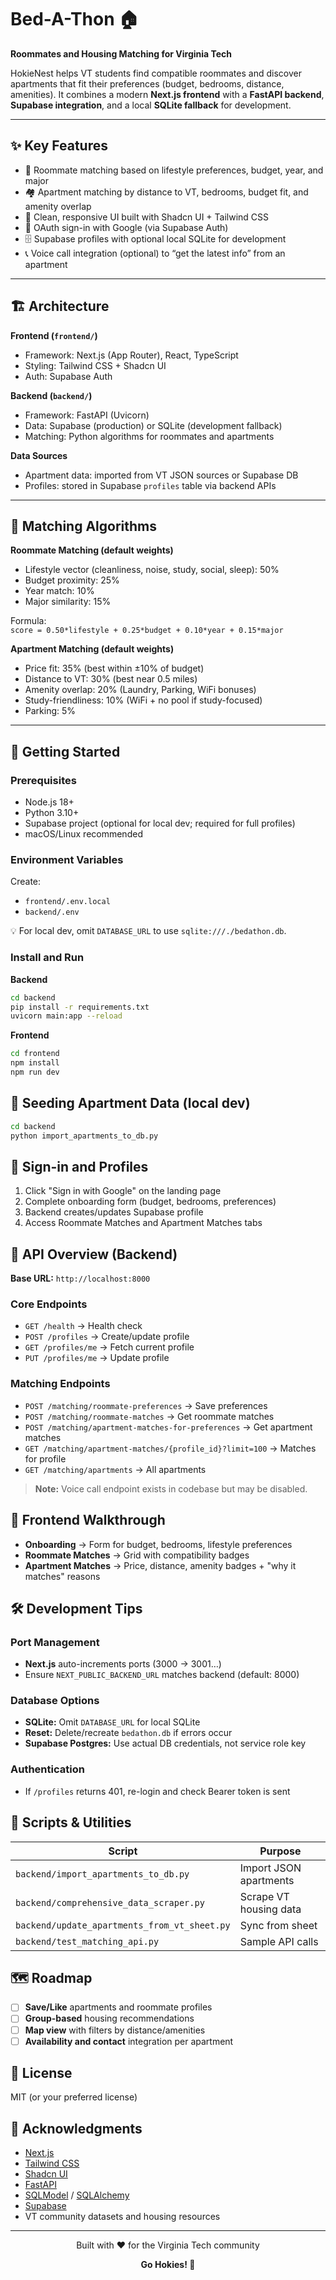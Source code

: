 # Bed-A-Thon 🏠

**Roommates and Housing Matching for Virginia Tech**

HokieNest helps VT students find compatible roommates and discover apartments that fit their preferences (budget, bedrooms, distance, amenities). It combines a modern **Next.js frontend** with a **FastAPI backend**, **Supabase integration**, and a local **SQLite fallback** for development.

---

## ✨ Key Features

- 🔗 Roommate matching based on lifestyle preferences, budget, year, and major  
- 🏘 Apartment matching by distance to VT, bedrooms, budget fit, and amenity overlap  
- 🎨 Clean, responsive UI built with Shadcn UI + Tailwind CSS  
- 🔑 OAuth sign-in with Google (via Supabase Auth)  
- 🗄 Supabase profiles with optional local SQLite for development  
- 📞 Voice call integration (optional) to “get the latest info” from an apartment  

---

## 🏗 Architecture

**Frontend (`frontend/`)**
- Framework: Next.js (App Router), React, TypeScript  
- Styling: Tailwind CSS + Shadcn UI  
- Auth: Supabase Auth  

**Backend (`backend/`)**
- Framework: FastAPI (Uvicorn)  
- Data: Supabase (production) or SQLite (development fallback)  
- Matching: Python algorithms for roommates and apartments  

**Data Sources**
- Apartment data: imported from VT JSON sources or Supabase DB  
- Profiles: stored in Supabase `profiles` table via backend APIs  

---

## 🧮 Matching Algorithms

**Roommate Matching (default weights)**
- Lifestyle vector (cleanliness, noise, study, social, sleep): 50%  
- Budget proximity: 25%  
- Year match: 10%  
- Major similarity: 15%  

Formula:  
`score = 0.50*lifestyle + 0.25*budget + 0.10*year + 0.15*major`

**Apartment Matching (default weights)**
- Price fit: 35% (best within ±10% of budget)  
- Distance to VT: 30% (best near 0.5 miles)  
- Amenity overlap: 20% (Laundry, Parking, WiFi bonuses)  
- Study-friendliness: 10% (WiFi + no pool if study-focused)  
- Parking: 5%  

---

## 🚀 Getting Started

### Prerequisites
- Node.js 18+  
- Python 3.10+  
- Supabase project (optional for local dev; required for full profiles)  
- macOS/Linux recommended  

### Environment Variables
Create:  
- `frontend/.env.local`  
- `backend/.env`  

💡 For local dev, omit `DATABASE_URL` to use `sqlite:///./bedathon.db`.

### Install and Run

**Backend**
```bash
cd backend
pip install -r requirements.txt
uvicorn main:app --reload
```

**Frontend**
```bash
cd frontend
npm install
npm run dev
```

## 🌱 Seeding Apartment Data (local dev)

```bash
cd backend
python import_apartments_to_db.py
```

## 🔑 Sign-in and Profiles

1. Click "Sign in with Google" on the landing page
2. Complete onboarding form (budget, bedrooms, preferences)
3. Backend creates/updates Supabase profile
4. Access Roommate Matches and Apartment Matches tabs

## 🔌 API Overview (Backend)

**Base URL:** `http://localhost:8000`

### Core Endpoints
- `GET /health` → Health check
- `POST /profiles` → Create/update profile
- `GET /profiles/me` → Fetch current profile
- `PUT /profiles/me` → Update profile

### Matching Endpoints
- `POST /matching/roommate-preferences` → Save preferences
- `POST /matching/roommate-matches` → Get roommate matches
- `POST /matching/apartment-matches-for-preferences` → Get apartment matches
- `GET /matching/apartment-matches/{profile_id}?limit=100` → Matches for profile
- `GET /matching/apartments` → All apartments

> **Note:** Voice call endpoint exists in codebase but may be disabled.

## 🎨 Frontend Walkthrough

- **Onboarding** → Form for budget, bedrooms, lifestyle preferences
- **Roommate Matches** → Grid with compatibility badges
- **Apartment Matches** → Price, distance, amenity badges + "why it matches" reasons

## 🛠 Development Tips

### Port Management
- **Next.js** auto-increments ports (3000 → 3001…)
- Ensure `NEXT_PUBLIC_BACKEND_URL` matches backend (default: 8000)

### Database Options
- **SQLite:** Omit `DATABASE_URL` for local SQLite
- **Reset:** Delete/recreate `bedathon.db` if errors occur
- **Supabase Postgres:** Use actual DB credentials, not service role key

### Authentication
- If `/profiles` returns 401, re-login and check Bearer token is sent

## 📜 Scripts & Utilities

| Script | Purpose |
|--------|---------|
| `backend/import_apartments_to_db.py` | Import JSON apartments |
| `backend/comprehensive_data_scraper.py` | Scrape VT housing data |
| `backend/update_apartments_from_vt_sheet.py` | Sync from sheet |
| `backend/test_matching_api.py` | Sample API calls |

## 🗺 Roadmap

- [ ] **Save/Like** apartments and roommate profiles
- [ ] **Group-based** housing recommendations
- [ ] **Map view** with filters by distance/amenities
- [ ] **Availability and contact** integration per apartment

## 📝 License

MIT (or your preferred license)

## 🙏 Acknowledgments

- [Next.js](https://nextjs.org/)
- [Tailwind CSS](https://tailwindcss.com/)
- [Shadcn UI](https://ui.shadcn.com/)
- [FastAPI](https://fastapi.tiangolo.com/)
- [SQLModel](https://sqlmodel.tiangolo.com/) / [SQLAlchemy](https://www.sqlalchemy.org/)
- [Supabase](https://supabase.com/)
- VT community datasets and housing resources

---

<div align="center">
  <p>Built with ❤️ for the Virginia Tech community</p>
  <p><strong>Go Hokies! 🦃</strong></p>
</div>
